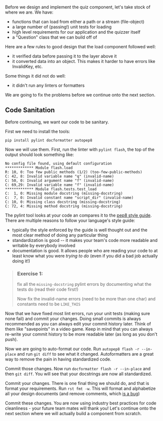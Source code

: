 Before we design and implement the quiz component, let's take stock
of where we are. We have:
- functions that can load from either a path or a stream (file-object)
- a large number of (passing!) unit tests for loading
- high level requirements for our application and the quizzer itself
- a "Question" class that we can build off of

Here are a few rules to good design that the load component followed
well:
- it verified data before passing it to the layer above it
- it converted data into an object. This makes it harder to have
    errors like InvalidKey, etc.

Some things it did not do well:
- it didn't run any linters or formatters

We are going to fix the problems before we continue onto the
next section.

## Code Sanitation
Before continuing, we want our code to be sanitary.

First we need to install the tools:
```
pip install pylint docformatter autopep8
```

Now we will use them. First, run the linter with `pylint flash`,
the top of the output should look something like:
```
No config file found, using default configuration
************* Module flash.load
R: 10, 0: Too few public methods (1/2) (too-few-public-methods)
C: 42, 8: Invalid variable name "q" (invalid-name)
C: 50, 0: Invalid argument name "f" (invalid-name)
C: 69,29: Invalid variable name "f" (invalid-name)
************* Module flash.tests.test_load
C:  1, 0: Missing module docstring (missing-docstring)
C:  7, 0: Invalid constant name "script_dir" (invalid-name)
C: 10, 0: Missing class docstring (missing-docstring)
C: 72, 4: Missing method docstring (missing-docstring)
```

The pylint tool looks at your code an compares it to the
[pep8 style guide][1]. There are multiple reasons to follow your
language's style guide:
- typically the style enforced by the guide is well thought out
	and the most clear method of doing any particular thing
- standardization is good -- it makes your team's code more readable
    and writable by everybody involved
- documentation is good. It allows people who are reading your code to at
    least know what you were *trying to do* (even if you did a bad job
    actually doing it!)

> ### Exercise 1:
> fix all the `missing-docstring` pylint errors by documenting
> what the tests do (read their code first!)
>
> Now fix the invalid-name errors (need to be more than one char)
> and constants need to be `LIKE_THIS`

Now that we have fixed most lint errors, run your unit tests
(making sure none fail) and commit your changes. Doing small
commits is always recommended as you can always edit your commit
history later. Think of them like "savepoints" in a video game.
Keep in mind that you can always re-write your commit history to
be more readable later (as long as you don't push).

Now we are going to auto-format our code. Run
`autopep8 flash -r --in-place` and run `git diff` to see what it changed.
Autoformatters are a great way to remove the pain in having standardized
code.

Commit those changes. Now run `docformatter flash -r --in-place` and then
`git diff`. You will see that your docstrings are now all standardized.

Commit your changes. There is one final thing we should do, and that
is format your requirements. Run `rst fmt -w`. This will format and
alphabetize all your design documents (and remove comments, which
[is a bug][3])

Commit these changes. You are now using industry best practices for
code cleanliness - your future team mates will thank you! Let's continue
onto the next section where we will actually build a component from
scratch.

[1]: https://www.python.org/dev/peps/pep-0008/
[2]: http://pylint-messages.wikidot.com/all-codes
[3]: https://github.com/vitiral/rst/issues/23
